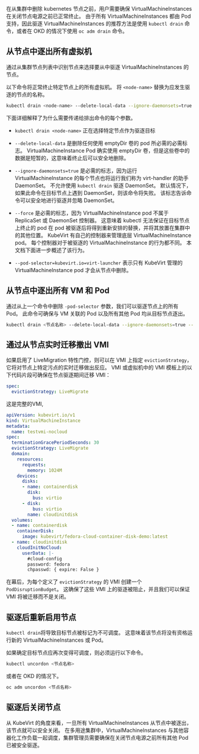 
在从集群中删除 kubernetes 节点之前，用户需要确保 VirtualMachineInstances 在关闭节点电源之前已正常终止。 由于所有 VirtualMachineInstances 都由 Pod 支持，因此驱逐 VirtualMachineInstances 的推荐方法是使用 `kubectl drain` 命令，或者在 OKD 的情况下使用 `oc adm drain` 命令。

## 从节点中逐出所有虚拟机

通过从集群节点列表中识别节点来选择要从中驱逐 VirtualMachineInstances 的节点。

以下命令将正常终止特定节点上的所有虚拟机。 将 `<node-name>` 替换为应发生驱逐的节点的名称。

```bash
kubectl drain <node-name> --delete-local-data --ignore-daemonsets=true --force --pod-selector=kubevirt.io=virt-launcher
```

下面详细解释了为什么需要传递给排出命令的每个参数。

- `kubectl drain <node-name>` 正在选择特定节点作为驱逐目标

- `--delete-local-data` 是删除任何使用 emptyDir 卷的 pod 所必需的必需标志。 VirtualMachineInstance Pod 确实使用 emptyDir 卷，但是这些卷中的数据是短暂的，这意味着终止后可以安全地删除。

- `--ignore-daemonsets=true` 是必需的标志，因为运行 VirtualMachineInstance 的每个节点也将运行我们称为 virt-handler 的助手 DaemonSet。 不允许使用 `kubectl drain` 驱逐 DaemonSet。 默认情况下，如果此命令在目标节点上遇到 DaemonSet，则该命令将失败。 该标志告诉命令可以安全地进行驱逐并忽略 DaemonSet。

- `--force` 是必需的标志，因为 VirtualMachineInstance pod 不属于 ReplicaSet 或 DaemonSet 控制器。 这意味着 kubectl 无法保证在目标节点上终止的 pod 在 pod 被驱逐后将得到重新安排的替换，并将其放置在集群中的其他位置。 KubeVirt 有自己的控制器来管理底层 VirtualMachineInstance pod。 每个控制器对于被驱逐的 VirtualMachineInstance 的行为都不同。 本文档下面进一步概述了该行为。

- `--pod-selector=kubevirt.io=virt-launcher` 表示只有 KubeVirt 管理的 VirtualMachineInstance pod 才会从节点中删除。

## 从节点中逐出所有 VM 和 Pod

通过从上一个命令中删除 `-pod-selector` 参数，我们可以驱逐节点上的所有 Pod。 此命令可确保与 VM 关联的 Pod 以及所有其他 Pod 均从目标节点逐出。

```bash
kubectl drain <节点名称> --delete-local-data --ignore-daemonsets=true --force
```

## 通过从节点实时迁移撤出 VMI

如果启用了 LiveMigration 特性门控，则可以在 VMI 上指定 `evictionStrategy`，它将对节点上特定污点的实时迁移做出反应。 VMI 或虚拟机中的 VMI 模板上的以下代码片段可确保在节点驱逐期间迁移 VMI：

```yaml
spec:
  evictionStrategy: LiveMigrate
```

这是完整的VMI,
```yaml linenums="1"
apiVersion: kubevirt.io/v1
kind: VirtualMachineInstance
metadata:
  name: testvmi-nocloud
spec:
  terminationGracePeriodSeconds: 30
  evictionStrategy: LiveMigrate
  domain:
    resources:
      requests:
        memory: 1024M
    devices:
      disks:
      - name: containerdisk
        disk:
          bus: virtio
      - disk:
          bus: virtio
        name: cloudinitdisk
  volumes:
  - name: containerdisk
    containerDisk:
      image: kubevirt/fedora-cloud-container-disk-demo:latest
  - name: cloudinitdisk
    cloudInitNoCloud:
      userData: |-
        #cloud-config
        password: fedora
        chpasswd: { expire: False }
```

在幕后，为每个定义了 `evictionStrategy` 的 VMI 创建一个 `PodDisruptionBudget`。 这确保了这些 VMI 上的驱逐被阻止，并且我们可以保证 VMI 将被迁移而不是关闭。

## 驱逐后重新启用节点

`kubectl drain`将导致目标节点被标记为不可调度。 这意味着该节点将没有资格运行新的 VirtualMachineInstances 或 Pod。

如果确定目标节点应再次变得可调度，则必须运行以下命令。

```bash
kubectl uncordon <节点名称>
```
或者在 OKD 的情况下。

```bash
oc adm uncordon <节点名称>
```

## 驱逐后关闭节点

从 KubeVirt 的角度来看，一旦所有 VirtualMachineInstances 从节点中被逐出，该节点就可以安全关闭。 在多用途集群中，VirtualMachineInstances 与其他容器化工作负载一起调度，集群管理员需要确保在关闭节点电源之前所有其他 Pod 已被安全驱逐。

